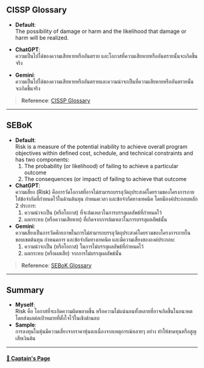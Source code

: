 ## **CISSP Glossary**
- **Default**:  
  The possibility of damage or harm and the likelihood that damage or harm will be realized.
   
- **ChatGPT**:  
  ความเป็นไปได้ของความเสียหายหรืออันตราย และโอกาสที่ความเสียหายหรืออันตรายนั้นจะเกิดขึ้นจริง
  
- **Gemini**:  
  ความเป็นไปได้ของความเสียหายหรืออันตรายและความน่าจะเป็นที่ความเสียหายหรืออันตรายนั้นจะเกิดขึ้นจริง  

> **Reference**: [CISSP Glossary](https://www.isc2.org/certifications/cissp/cissp-student-glossary#r)

---
 
## **SEBoK**
- **Default**:  
  Risk is a measure of the potential inability to achieve overall program objectives within defined cost, schedule, and technical constraints and has two components:  
  1. The probability (or likelihood) of failing to achieve a particular outcome 
  2. The consequences (or impact) of failing to achieve that outcome  
- **ChatGPT**:  
  ความเสี่ยง (Risk) คือการวัดโอกาสที่อาจไม่สามารถบรรลุวัตถุประสงค์โดยรวมของโครงการภายใต้ข้อจำกัดที่กำหนดไว้ในด้านต้นทุน กำหนดเวลา และข้อจำกัดทางเทคนิค โดยมีองค์ประกอบหลัก 2 ประการ:  
  1. ความน่าจะเป็น (หรือโอกาส) ที่จะล้มเหลวในการบรรลุผลลัพธ์ที่กำหนดไว้
  2. ผลกระทบ (หรือความเสียหาย) ที่เกิดจากการล้มเหลวในการบรรลุผลลัพธ์นั้น  
- **Gemini**:  
  ความเสี่ยงเป็นการวัดศักยภาพในการไม่สามารถบรรลุวัตถุประสงค์โดยรวมของโครงการภายในขอบเขตต้นทุน กำหนดการ และข้อจำกัดทางเทคนิค และมีความเสี่ยงสององค์ประกอบ:  
  1. ความน่าจะเป็น (หรือโอกาส) ในการไม่บรรลุผลลัพธ์ที่กำหนดไว้  
  2. ผลกระทบ (หรือผลเสีย) จากการไม่บรรลุผลลัพธ์นั้น  

> **Reference**: [SEBoK Glossary](https://sebokwiki.org/wiki/Risk_(glossary))

---

## **Summary**
- **Myself**:  
  Risk คือ โอกาสที่จะเกิดความผิดพลาดขึ้น หรือความไม่แน่นอนทั้งหลายที่อาจเกิดขึ้นในอนาคต โดยส่งผลต่อเป้าหมายที่ตั้งใจไว้ในเชิงด้านลบ  
- **Sample**:  
  การลงทุนในหุ้นมีความเสี่ยงจากราคาหุ้นตกเนื่องจากเหตุการณ์หลายๆ อย่าง ทำให้ขาดทุนหรือสูญเสียเงินต้น

---

#### [🚀 Captain's Page](https://captainnn3.github.io)
  

